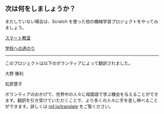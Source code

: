 ## 次は何をしましょうか？

まだしていない場合は、Scratch を使った他の機械学習プロジェクトをやってみましょう。

[スマート教室](https://projects.raspberrypi.org/ja-JP/projects/smart-classroom)

[学校への道のり](https://projects.raspberrypi.org/ja-JP/projects/journey-to-school)


***
このプロジェクトは以下のボランティアによって翻訳されました。

大野 雅利

松原慧子

ボランティアのおかげで、世界中の人々に母国語で学ぶ機会を与えることができます。翻訳を引き受けていただくことで、より多くの人々に手を差し伸べることができます。詳しくは [rpf.io/translate](https://rpf.io/translate) をご覧ください。